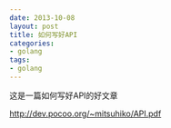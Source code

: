```yaml
---
date: 2013-10-08
layout: post
title: 如何写好API
categories:
- golang
tags:
- golang
---
```



这是一篇如何写好API的好文章

http://dev.pocoo.org/~mitsuhiko/API.pdf
